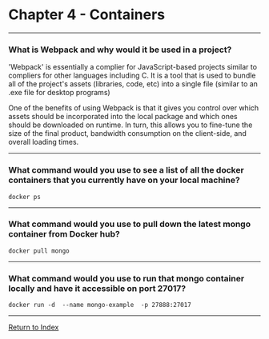 # Chapter 4 - Containers

---

### What is Webpack and why would it be used in a project?

'Webpack' is essentially a complier for JavaScript-based projects similar to compliers for other languages including C. It is a tool that is used to bundle all of the project's assets (libraries, code, etc) into a single file (similar to an .exe file for desktop programs)

One of the benefits of using Webpack is that it gives you control over which assets should be incorporated into the local package and which ones should be downloaded on runtime. In turn, this allows you to fine-tune the size of the final product, bandwidth consumption on the client-side, and overall loading times.

---

### What command would you use to see a list of all the docker containers that you currently have on your local machine?

`docker ps`

---

### What command would you use to pull down the latest mongo container from Docker hub?

`docker pull mongo`

---

### What command would you use to run that mongo container locally and have it accessible on port 27017?

`docker run -d  --name mongo-example  -p 27888:27017`

---

[Return to Index](../readme.md)
